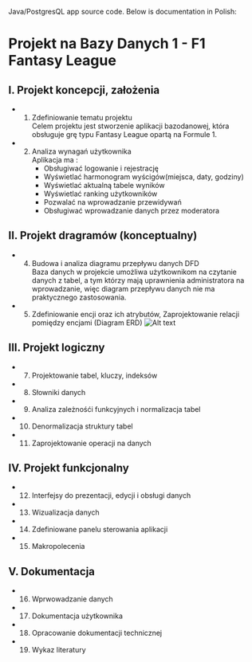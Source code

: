 Java/PostgresQL app source code. Below is documentation in Polish:

# Projekt na Bazy Danych 1 - F1 Fantasy League

## I. Projekt koncepcji, założenia
* 1. Zdefiniowanie tematu projektu  
    Celem projektu jest stworzenie aplikacji bazodanowej, która obsługuje grę typu Fantasy League opartą na Formule 1.
* 2. Analiza wynagań użytkownika  
    Aplikacja ma :
        - Obsługiwać logowanie i rejestrację
        - Wyświetlać harmonogram wyścigów(miejsca, daty, godziny)
        - Wyświetlać aktualną tabele wyników
        - Wyświetlać ranking użytkowników
        - Pozwalać na wprowadzanie przewidywań
        - Obsługiwać wprowadzanie danych przez moderatora

## II. Projekt dragramów (konceptualny)
* 4. Budowa i analiza diagramu przepływu danych DFD  
Baza danych w projekcie umożliwa użytkownikom na czytanie danych z tabel, a tym którzy mają uprawnienia administratora na wprowadzanie, więc diagram przepływu danych nie ma praktycznego zastosowania.
* 5. Zdefiniowanie encji oraz ich atrybutów,  Zaprojektowanie relacji pomiędzy encjami (Diagram ERD)
![Alt text](https://i.imgur.com/wrFHW7W.jpg)

## III. Projekt logiczny
* 7. Projektowanie tabel, kluczy, indeksów
* 8. Słowniki danych
* 9. Analiza zależnośći funkcyjnych i normalizacja tabel
* 10. Denormalizacja struktury tabel
* 11. Zaprojektowanie operacji na danych

## IV. Projekt funkcjonalny
* 12. Interfejsy do prezentacji, edycji i obsługi danych
* 13. Wizualizacja danych
* 14. Zdefiniowane panelu sterowania aplikacji
* 15. Makropolecenia

## V. Dokumentacja
* 16. Wprwowadzanie danych
* 17. Dokumentacja użytkownika
* 18. Opracowanie dokumentacji technicznej
* 19. Wykaz literatury